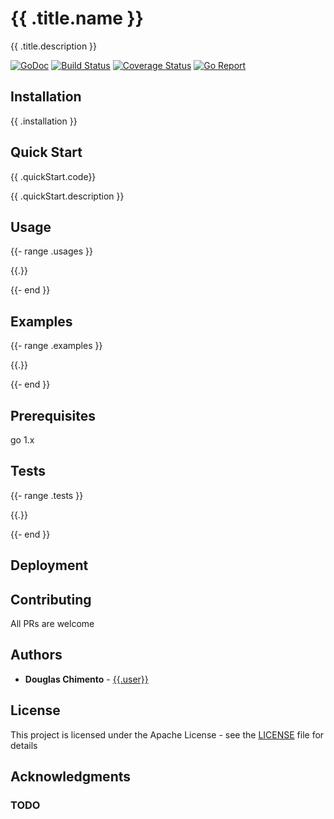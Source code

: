 # {{ .title.name }}

{{ .title.description }}

[![GoDoc][doc-img]][doc] [![Build Status][ci-img]][ci] [![Coverage Status][cov-img]][cov] [![Go Report][report-img]][report]

## Installation 
{{ .installation }}

## Quick Start

{{ .quickStart.code}}

{{ .quickStart.description }}

## Usage 

{{- range .usages }}
    
{{.}}
    
{{- end }}


## Examples 

{{- range .examples }}
    
{{.}}
    
{{- end }}


## Prerequisites

go 1.x

## Tests 

{{- range .tests }}
    
{{.}}
    
{{- end }}

## Deployment

## Contributing
 All PRs are welcome

## Authors

* **Douglas Chimento**  - [{{.user}}][me]

## License

This project is licensed under the Apache License - see the [LICENSE](LICENSE) file for details

## Acknowledgments

### TODO 

[doc-img]: https://godoc.org/github.com/{{.user}}/{{.project}}?status.svg
[doc]: https://godoc.org/github.com/{{.user}}/{{.project}}
[ci-img]: https://travis-ci.org/{{.user}}/{{.project}}.svg?branch=master
[ci]: https://travis-ci.org/{{.user}}/{{.project}}
[cov-img]: https://codecov.io/gh/{{.user}}/{{.project}}/branch/master/graph/badge.svg
[cov]: https://codecov.io/gh/{{.user}}/{{.project}}
[glide.lock]: https://github.com/uber-go/zap/blob/master/glide.lock
[zap]: https://github.com/uber-go/zap
[me]: https://github.com/{{.user}}
[report-img]: https://goreportcard.com/badge/github.com/{{.user}}/{{.project}}
[report]: https://goreportcard.com/report/github.com/{{.user}}/{{.project}}